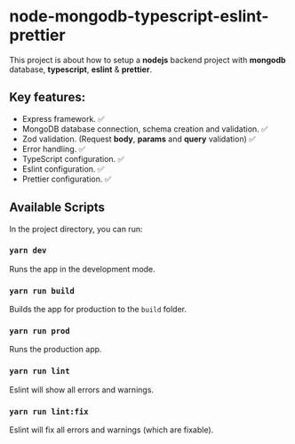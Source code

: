 # node-mongodb-typescript-eslint-prettier

This project is about how to setup a **nodejs** backend project with **mongodb** database, **typescript**, **eslint** & **prettier**.

## Key features:

- Express framework. ✅
- MongoDB database connection, schema creation and validation. ✅
- Zod validation. (Request **body**, **params** and **query** validation) ✅
- Error handling. ✅
- TypeScript configuration. ✅
- Eslint configuration. ✅
- Prettier configuration. ✅

## Available Scripts

In the project directory, you can run:

### `yarn dev`

Runs the app in the development mode.

### `yarn run build`

Builds the app for production to the `build` folder.

### `yarn run prod`

Runs the production app.

### `yarn run lint`

Eslint will show all errors and warnings.

### `yarn run lint:fix`

Eslint will fix all errors and warnings (which are fixable).
